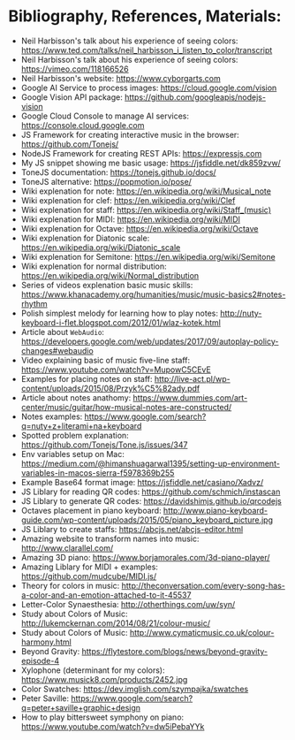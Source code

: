 # Bibliography, References, Materials:

- Neil Harbisson's talk about his experience of seeing colors: https://www.ted.com/talks/neil_harbisson_i_listen_to_color/transcript
- Neil Harbisson's talk about his experience of seeing colors: https://vimeo.com/118166526
- Neil Harbisson's website: https://www.cyborgarts.com
- Google AI Service to process images: https://cloud.google.com/vision
- Google Vision API package: https://github.com/googleapis/nodejs-vision
- Google Cloud Console to manage AI services: https://console.cloud.google.com
- JS Framework for creating interactive music in the browser: https://github.com/Tonejs/
- NodeJS Framework for creating REST APIs: https://expressjs.com
- My JS snippet showing me basic usage: https://jsfiddle.net/dk859zvw/
- ToneJS documentation: https://tonejs.github.io/docs/
- ToneJS alternative: https://popmotion.io/pose/
- Wiki explenation for note: https://en.wikipedia.org/wiki/Musical_note
- Wiki explenation for clef: https://en.wikipedia.org/wiki/Clef
- Wiki explenation for staff: https://en.wikipedia.org/wiki/Staff_(music)
- Wiki explenation for MIDI: https://en.wikipedia.org/wiki/MIDI
- Wiki explenation for Octave: https://en.wikipedia.org/wiki/Octave
- Wiki explenation for Diatonic scale: https://en.wikipedia.org/wiki/Diatonic_scale
- Wiki explenation for Semitone: https://en.wikipedia.org/wiki/Semitone
- Wiki explenation for normal distribution: https://en.wikipedia.org/wiki/Normal_distribution
- Series of videos explenation basic music skills: https://www.khanacademy.org/humanities/music/music-basics2#notes-rhythm
- Polish simplest melody for learning how to play notes: http://nuty-keyboard-i-flet.blogspot.com/2012/01/wlaz-kotek.html
- Article about `WebAudio`: https://developers.google.com/web/updates/2017/09/autoplay-policy-changes#webaudio
- Video explaining basic of music five-line staff: https://www.youtube.com/watch?v=MupowC5CEvE
- Examples for placing notes on staff: http://live-act.pl/wp-content/uploads/2015/08/Przyk%C5%82ady.pdf
- Article about notes anathomy: https://www.dummies.com/art-center/music/guitar/how-musical-notes-are-constructed/
- Notes examples: https://www.google.com/search?q=nuty+z+literami+na+keyboard
- Spotted problem explanation: https://github.com/Tonejs/Tone.js/issues/347
- Env variables setup on Mac: https://medium.com/@himanshuagarwal1395/setting-up-environment-variables-in-macos-sierra-f5978369b255
- Example Base64 format image: https://jsfiddle.net/casiano/Xadvz/
- JS Liblary for reading QR codes: https://github.com/schmich/instascan
- JS Liblary to generate QR codes: https://davidshimjs.github.io/qrcodejs
- Octaves placement in piano keyboard: http://www.piano-keyboard-guide.com/wp-content/uploads/2015/05/piano_keyboard_picture.jpg
- JS Liblary to create staffs: https://abcjs.net/abcjs-editor.html
- Amazing website to transform names into music: http://www.clarallel.com/
- Amazing 3D piano: https://www.borjamorales.com/3d-piano-player/
- Amazing Liblary for MIDI + examples: https://github.com/mudcube/MIDI.js/
- Theory for colors in music: http://theconversation.com/every-song-has-a-color-and-an-emotion-attached-to-it-45537 
- Letter-Color Synaesthesia: http://otherthings.com/uw/syn/
- Study about Colors of Music: http://lukemckernan.com/2014/08/21/colour-music/
- Study about Colors of Music: http://www.cymaticmusic.co.uk/colour-harmony.html
- Beyond Gravity: https://flytestore.com/blogs/news/beyond-gravity-episode-4
- Xylophone (determinant for my colors): https://www.musick8.com/products/2452.jpg
- Color Swatches: https://dev.imglish.com/szympajka/swatches
- Peter Saville: https://www.google.com/search?q=peter+saville+graphic+design
- How to play bittersweet symphony on piano: https://www.youtube.com/watch?v=dw5iPebaYYk

